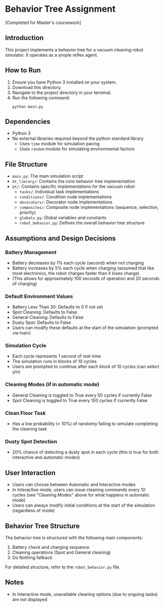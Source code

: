 # Behavior Tree Assignment
[Completed for Master's coursework]

## Introduction

This project implements a behavior tree for a vacuum cleaning robot simulator. It operates as a simple reflex agent. 

## How to Run

1. Ensure you have Python 3 installed on your system.
2. Download this directory.
3. Navigate to the project directory in your terminal.
4. Run the following command:
   ```
   python main.py
   ```

## Dependencies

- Python 3
- No external libraries required beyond the python standard library
  - Uses `time` module for simulation pacing
  - Uses `random` module for simulating environmental factors

## File Structure

- `main.py`: The main simulation script
- `bt_library/`: Contains the core behavior tree implementation
- `bt/`: Contains specific implementations for the vacuum robot
  - `tasks/`: Individual task implementations
  - `conditions/`: Condition node implementations
  - `decorators/`: Decorator node implementations
  - `composites/`: Composite node implementations (sequence, selection, priority)
  - `globals.py`: Global variables and constants
  - `robot_behavior.py`: Defines the overall behavior tree structure

## Assumptions and Design Decisions

### Battery Management
- Battery decreases by 1% each cycle (second) when not charging
- Battery increases by 5% each cycle when charging (assumed that like most electronics, the robot charges faster than it loses charge)
- (This allows for approximately 100 seconds of operation and 20 seconds of charging)

### Default Environment Values
- Battery Less Than 30: Defaults to 0 if not set
- Spot Cleaning: Defaults to False
- General Cleaning: Defaults to False
- Dusty Spot: Defaults to False
- Users can modify these defaults at the start of the simulation (prompted via main)

### Simulation Cycle
- Each cycle represents 1 second of real-time
- The simulation runs in blocks of 10 cycles
- Users are prompted to continue after each block of 10 cycles (can select y/n)

### Cleaning Modes (if in automatic mode)
- General Cleaning is toggled to True every 50 cycles if currently False
- Spot Cleaning is toggled to True every 100 cycles if currently False

### Clean Floor Task
- Has a low probability (< 10%) of randomly failing to simulate completing the cleaning task

### Dusty Spot Detection
- 20% chance of detecting a dusty spot in each cycle (this is true for both interactive and automatic modes)

## User Interaction

- Users can choose between Automatic and Interactive modes
- In Interactive mode, users can issue cleaning commands every 10 cycles (see "Cleaning Modes" above for what happens in automatic mode)
- Users can always modify initial conditions at the start of the simulation (regardless of mode)

## Behavior Tree Structure

The behavior tree is structured with the following main components:
1. Battery check and charging sequence
2. Cleaning operations (Spot and General cleaning)
3. Do Nothing fallback

For detailed structure, refer to the `robot_behavior.py` file.

## Notes

- In Interactive mode, unavailable cleaning options (due to ongoing tasks) are not displayed